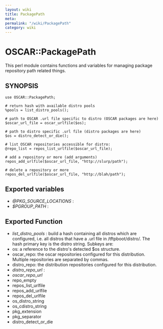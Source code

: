 ```yaml
---
layout: wiki
title: PackagePath
meta: 
permalink: "/wiki/PackagePath"
category: wiki
---
```

<!-- Name: PackagePath -->
<!-- Version: 2 -->
<!-- Author: efocht -->

# OSCAR::PackagePath

This perl module contains functions and variables for managing package repository path related things.

## SYNOPSIS

    use OSCAR::PackagePath;
    
    # return hash with available distro pools
    %pools = list_distro_pools();
    
    # path to OSCAR .url file specific to distro (OSCAR packages are here)
    $oscar_url_file = oscar_urlfile($os);
    
    # path to distro specific .url file (distro packages are here)
    $os = distro_detect_or_die();
    
    # list OSCAR repositories accessible for distro:
    @repo_list = repos_list_urlfile($oscar_url_file);
    
    # add a repository or more (add arguments)
    repos_add_urlfile($oscar_url_file, "http://slurp/path");
    
    # delete a repository or more
    repos_del_urlfile($oscar_url_file, "http://blah/path");
    

## Exported variables

 * *@PKG_SOURCE_LOCATIONS* : 
 * *$PGROUP_PATH* : 

## Exported Function

 * *list_distro_pools* : build a hash containing all distros which are configured, i.e. all distros that have a .url file in /tftpboot/distro/. The hash primary key is the distro string. Subkeys are:
  * os: a reference to the distro's detected $os structure.
  * oscar_repo: the oscar repositories configured for this distribution. Multiple repositories are separated by commas.
  * distro_repo: the distribution repositories configured for this distribution.
 * *distro_repo_url* : 
 * *oscar_repo_url*
 * repo_empty
 * repos_list_urlfile
 * repos_add_urlfile
 * repos_del_urlfile
 * os_distro_string
 * os_cdistro_string
 * pkg_extension
 * pkg_separator
 * distro_detect_or_die
